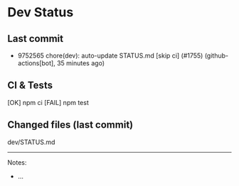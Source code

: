 # Dev Status

## Last commit
- 9752565 chore(dev): auto-update STATUS.md [skip ci] (#1755) (github-actions[bot], 35 minutes ago)
## CI & Tests
[OK] npm ci
[FAIL] npm test

## Changed files (last commit)
dev/STATUS.md

---
Notes:
- ...
